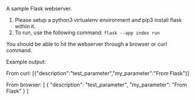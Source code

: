 A sample Flask webserver. 

1) Please setup a python3 virtualenv environment and pip3 install flask within it. 
2) To run, use the following command: `flask --app index run`

You should be able to hit the webserver through a browser or curl command. 

Example output: 

From curl: 
[{"description":"test_parameter","my_parameter":"From Flask"}]

From browser: 
[
  {
    "description": "test_parameter",
    "my_parameter": "From Flask"
  }
]

